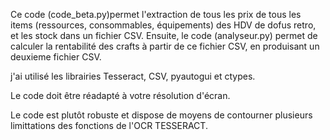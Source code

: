 Ce code (code_beta.py)permet l'extraction de tous les prix de tous les items (ressources, consommables, équipements) des HDV de dofus retro, et les stock dans un fichier CSV. 
Ensuite, le code (analyseur.py) permet de calculer la rentabilité des crafts à partir de ce fichier CSV, en produisant un deuxieme fichier CSV.

j'ai utilisé les librairies Tesseract, CSV, pyautogui et ctypes.

Le code doit être réadapté à votre résolution d'écran.

Le code est plutôt robuste et dispose de moyens de contourner plusieurs limittations des fonctions de l'OCR TESSERACT.
